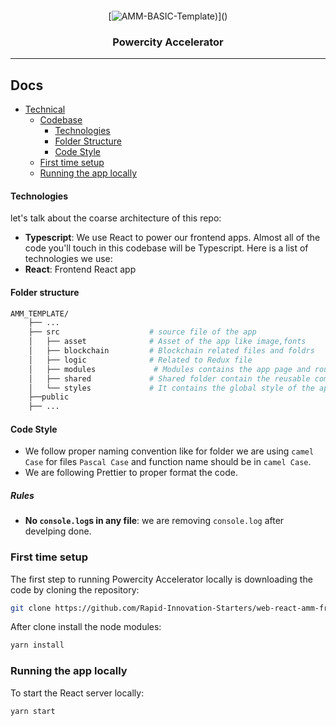 <div align="center" style="margin-top:20px">

[![AMM-BASIC-Template]("https://uploads-ssl.webflow.com/60c92ce167b91f55c48259ca/60e883fa2ffc2286619f0430_RapidInnovationsLogo.svg"))]()
### Powercity Accelerator
</div>
<hr>

## Docs
- [Technical](#contributing)
  - [Codebase](#codebase)
    - [Technologies](#technologies)
    - [Folder Structure](#folder-structure)
    - [Code Style](#code-style)
  - [First time setup](#first-time-setup)
  - [Running the app locally](#running-the-app-locally)

#### Technologies
let's talk about the coarse architecture of this repo:
- **Typescript**: We use React to power our frontend apps. Almost all of the code you'll touch in this codebase will be Typescript.
  Here is a list of technologies we use:
- **React**: Frontend React app

#### Folder structure
```sh
AMM_TEMPLATE/
    ├── ...
    ├── src                    # source file of the app
    │   ├── asset              # Asset of the app like image,fonts
    │   ├── blockchain         # Blockchain related files and foldrs
    │   ├── logic              # Related to Redux file
    │   ├── modules             # Modules contains the app page and route setup
    │   ├── shared             # Shared folder contain the reusable components
    │   └── styles             # It contains the global style of the app
    ├──public
    ├── ...
```
#### Code Style
- We follow proper naming convention like for folder we are using `camel Case` for files `Pascal Case` and function name should be in `camel Case`.
- We are following Prettier to proper format the code.
##### Rules
- **No `console.log`s in any file**: we are removing `console.log` after develping done.
### First time setup
The first step to running Powercity Accelerator locally is downloading the code by cloning the repository:
```sh
git clone https://github.com/Rapid-Innovation-Starters/web-react-amm-frontend-amm.git
```
After clone install the node modules:
```sh
yarn install
```
### Running the app locally
To start the React server locally:
```sh
yarn start
```